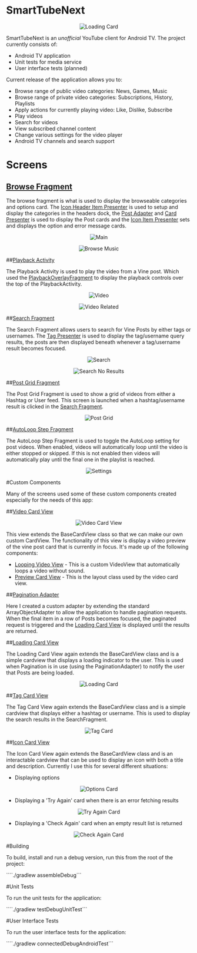 # SmartTubeNext 

<p align="center">
    <img src="images/app_banner.png" alt="Loading Card"/>
</p>

SmartTubeNext is an _unofficial_ YouTube client for Android TV. The project currently consists of:

- Android TV application
- Unit tests for media service
- User interface tests (planned)


Current release of the application allows you to:

- Browse range of public video categories: News, Games, Music
- Browse range of private video categories: Subscriptions, History, Playlists
- Apply actions for currently playing video: Like, Dislike, Subscribe
- Play videos
- Search for videos
- View subscribed channel content
- Change various settings for the video player
- Android TV channels and search support

# Screens

## [Browse Fragment](/smarttubetv/src/main/java/com/liskovsoft/smartyoutubetv2/tv/ui/browse/BrowseFragment.java)

The browse fragment is what is used to display the browseable categories and options card. The
[Icon Header Item Presenter](/app/src/main/java/com/hitherejoe/vineyard/ui/presenter/IconHeaderItemPresenter.java) is used
to setup and display the categories in the headers dock, the [Post Adapter](/app/src/main/java/com/hitherejoe/vineyard/ui/adapter/PostAdapter.java) and  [Card Presenter](/app/src/main/java/com/hitherejoe/vineyard/ui/presenter/CardPresenter.java)
is used to display the Post cards and the [Icon Item Presenter](/app/src/main/java/com/hitherejoe/vineyard/ui/presenter/IconItemPresenter.java) sets and displays
the option and error message cards.

<p align="center">
    <img src="images/browse.png" alt="Main"/>
</p>
<p align="center">
    <img src="images/browse_music.png" alt="Browse Music"/>
</p>


##[Playback Activity](/app/src/main/java/com/hitherejoe/vineyard/ui/activity/PlaybackActivity.java)

The Playback Activity is used to play the video from a Vine post. Which used the [PlaybackOverlayFragment](/app/src/main/java/com/hitherejoe/vineyard/ui/fragment/PlaybackOverlayFragment.java) to display the playback controls over the top of the PlaybackActivity.

<p align="center">
    <img src="images/video.png" alt="Video"/>
</p>

<p align="center">
    <img src="images/video_related.png" alt="Video Related"/>
</p>


##[Search Fragment](/app/src/main/java/com/hitherejoe/vineyard/ui/fragment/SearchFragment.java)

The Search Fragment allows users to search for Vine Posts by either tags or usernames. The
[Tag Presenter](/app/src/main/java/com/hitherejoe/vineyard/ui/presenter/TagPresenter.java) is used to
display the tag/username query results, the posts are then displayed beneath whenever a tag/username
result becomes focused.

<p align="center">
    <img src="images/search.png" alt="Search"/>
</p>

<p align="center">
    <img src="images/search_no_results.png" alt="Search No Results"/>
</p>

##[Post Grid Fragment](/app/src/main/java/com/hitherejoe/vineyard/ui/fragment/PostGridFragment.java)

The Post Grid Fragment is used to show a grid of videos from either a Hashtag or User feed. This screen
is launched when a hashtag/username result is clicked in the [Search Fragment](/app/src/main/java/com/hitherejoe/vineyard/ui/fragment/SearchFragment.java).

<p align="center">
    <img src="images/post_grid.png" alt="Post Grid"/>
</p>

##[AutoLoop Step Fragment](/app/src/main/java/com/hitherejoe/vineyard/ui/fragment/AutoLoopStepFragment.java)

The AutoLoop Step Fragment is used to toggle the AutoLoop setting for post videos. When enabled,
videos will automatically loop until the video is either stopped or skipped. If this is not enabled
then videos will automatically play until the final one in the playlist is reached.

<p align="center">
    <img src="images/settings.png" alt="Settings"/>
</p>

#Custom Components

Many of the screens used some of these custom components created especially for the needs of this app:

##[Video Card View](/app/src/main/java/com/hitherejoe/vineyard/ui/widget/VideoCardView.java)

<p align="center">
    <img src="images/video_card_view.gif" alt="Video Card View"/>
</p>

This view extends the BaseCardView class so that we can make our own custom CardView. The functionality
of this view is display a video preview of the vine post card that is currently in focus. It's made up
of the following components:

- [Looping Video View](/app/src/main/java/com/hitherejoe/vineyard/ui/widget/LoopingVideoView.java) - This is a custom VideoView that automatically loops a video without sound.
- [Preview Card View](/app/src/main/java/com/hitherejoe/vineyard/ui/widget/PreviewCardView.java) - This is the layout class used by the video card view.

##[Pagination Adapter](/app/src/main/java/com/hitherejoe/vineyard/ui/adapter/PaginationAdapter.java)

Here I created a custom adapter by extending the standard ArrayObjectAdapter to allow the application
to handle pagination requests. When the final item in a row of Posts becomes focused, the paginated
request is triggered and the [Loading Card View](/app/src/main/java/com/hitherejoe/vineyard/ui/widget/LoadingCardView.java) is displayed
until the results are returned.

##[Loading Card View](/app/src/main/java/com/hitherejoe/vineyard/ui/widget/LoadingCardView.java)

The Loading Card View again extends the BaseCardView class and is a simple cardview that displays
a loading indicator to the user. This is used when Pagination is in use (using the PaginationAdapter)
to notify the user that Posts are being loaded.

<p align="center">
    <img src="images/loading.gif" alt="Loading Card"/>
</p>

##[Tag Card View](/app/src/main/java/com/hitherejoe/vineyard/ui/widget/TagCardView.java)

The Tag Card View again extends the BaseCardView class and is a simple cardview that displays either
a hashtag or username. This is used to display the search results in the SearchFragment.

<p align="center">
    <img src="images/tag_card.png" alt="Tag Card"/>
</p>

##[Icon Card View](/app/src/main/java/com/hitherejoe/vineyard/ui/widget/IconCardView.java)

The Icon Card View again extends the BaseCardView class and is an interactable cardview that can be used to
display an icon with both a title and description. Currently I use this for several different situations:

- Displaying options

<p align="center">
    <img src="images/options_card.png" alt="Options Card"/>
</p>

- Displaying a 'Try Again' card when there is an error fetching results

<p align="center">
    <img src="images/try_again_card.png" alt="Try Again Card"/>
</p>

- Displaying a 'Check Again' card when an empty result list is returned

<p align="center">
    <img src="images/check_again_card.png" alt="Check Again Card"/>
</p>

#Building

To build, install and run a debug version, run this from the root of the project:

````./gradlew assembleDebug```

#Unit Tests

To run the unit tests for the application:

````./gradlew testDebugUnitTest```

#User Interface Tests

To run the user interface tests for the application:

````./gradlew connectedDebugAndroidTest```
